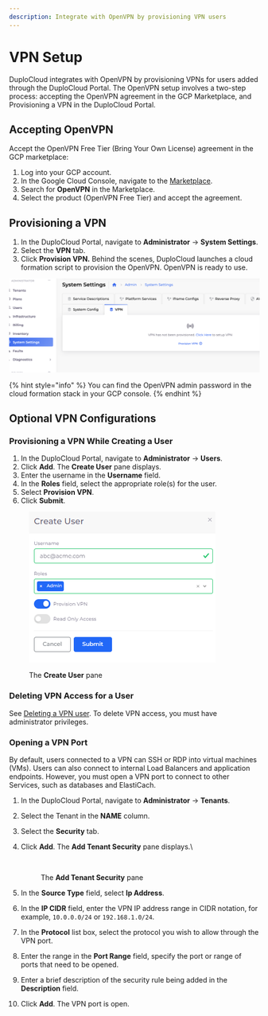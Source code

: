 ```yaml
---
description: Integrate with OpenVPN by provisioning VPN users
---
```


# VPN Setup

DuploCloud integrates with OpenVPN by provisioning VPNs for users added through the DuploCloud Portal. The OpenVPN setup involves a two-step process: accepting the OpenVPN agreement in the GCP Marketplace, and Provisioning a VPN in the DuploCloud Portal.

## Accepting OpenVPN

Accept the OpenVPN Free Tier (Bring Your Own License) agreement in the GCP marketplace:&#x20;

1. Log into your GCP account.
2. In the Google Cloud Console, navigate to the [Marketplace](https://console.cloud.google.com/marketplace).
3. Search for **OpenVPN** in the Marketplace.
4. Select the product (OpenVPN Free Tier) and accept the agreement.

## Provisioning a VPN

1. In the DuploCloud Portal, navigate to **Administrator** -> **System Settings**.
2. Select the **VPN** tab.
3. Click **Provision VPN.** Behind the scenes, DuploCloud launches a cloud formation script to provision the OpenVPN. OpenVPN is ready to use.  &#x20;

<div align="left"><img src="../../.gitbook/assets/image (244).png" alt="The VPN tab on the System Settings page in the DuploCloud Portal"></div>

{% hint style="info" %}
You can find the OpenVPN admin password in the cloud formation stack in your GCP console.
{% endhint %}

## **Optional VPN Configurations**

### **Provisioning a VPN While Creating a User**

1. In the DuploCloud Portal, navigate to **Administrator** -> **Users**.
2. Click **Add**. The **Create User** pane displays.
3. Enter the username in the **Username** field.
4. In the **Roles** field, select the appropriate role(s) for the user.
5. Select **Provision VPN**.
6. Click **Submit**.

<div align="left"><figure><img src="../../.gitbook/assets/create user.png" alt=""><figcaption><p>The <strong>Create User</strong> pane</p></figcaption></figure></div>

### Deleting VPN Access for a User

See [Deleting a VPN user](../../access-control/add-and-delete-vpn-access-for-users.md#deleting-a-vpn-user). To delete VPN access, you must have administrator privileges.&#x20;

### Opening a VPN Port

By default, users connected to a VPN can SSH or RDP into virtual machines (VMs). Users can also connect to internal Load Balancers and application endpoints. However, you must open a VPN port to connect to other Services, such as databases and ElastiCach.&#x20;

1. In the DuploCloud Portal, navigate to **Administrator** -> **Tenants**.
2. Select the Tenant in the **NAME** column.
3. Select the **Security** tab.
4.  Click **Add**. The **Add Tenant Security** pane displays.\


    <div align="left"><figure><img src="../../.gitbook/assets/Add_Tenant_Security.png" alt=""><figcaption><p>The <strong>Add Tenant Security</strong> pane</p></figcaption></figure></div>
5. In the **Source Type** field, select **Ip Address**.&#x20;
6. In the **IP CIDR** field, enter the VPN IP address range in CIDR notation, for example, `10.0.0.0/24` or `192.168.1.0/24`.
7. In the **Protocol** list box, select the protocol you wish to allow through the VPN port.
8. Enter the range in the **Port Range** field, specify the port or range of ports that need to be opened.
9. Enter a brief description of the security rule being added in the **Description** field.
10. Click **Add**. The VPN port is open.
